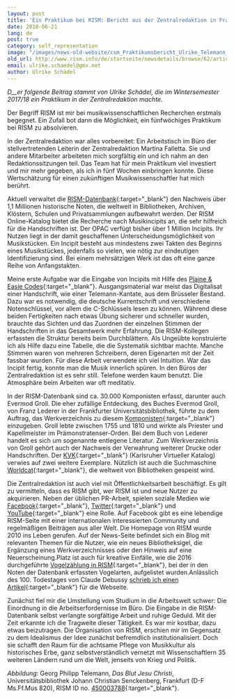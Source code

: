 ```yaml
---
layout: post
title: 'Ein Praktikum bei RISM: Bericht aus der Zentralredaktion in Frankfurt'
date: 2018-06-21
lang: de
post: true
category: self_representation
image: "/images/news-old-website/csm_Praktikumsbericht_Ulrike_Telemann_Ms.Ff.Mus.820_ae134884a4.png"
old_url: http://www.rism.info/de/startseite/newsdetails/browse/62/article/64/a-rism-internship-report-from-the-central-office-in-frankfurt.html
email: ulrike.schaedel@gmx.net
author: Ulrike Schädel
---
```



_D__er folgende Beitrag stammt von Ulrike Schädel, die im Wintersemester 2017/18 ein Praktikum in der Zentralredaktion machte._

Der Begriff RISM ist mir bei musikwissenschaftlichen Recherchen erstmals begegnet. Ein Zufall bot dann die Möglichkeit, ein fünfwöchiges Praktikum bei RISM zu absolvieren.

In der Zentralredaktion war alles vorbereitet: Ein Arbeitstisch im Büro der stellvertretenden Leiterin der Zentralredaktion Martina Falletta. Sie und andere Mitarbeiter arbeiteten mich sorgfältig ein und ich nahm an den Redaktionssitzungen teil. Das Team hat für mein Praktikum viel investiert und mir mehr gegeben, als ich in fünf Wochen einbringen konnte. Diese Wertschätzung für einen zukünftigen Musikwissenschaftler hat mich berührt.

Aktuell verwaltet die [RISM-Datenbank](https://opac.rism.info/){:target="_blank"} den Nachweis über 1,1 Millionen historische Noten, die weltweit in Bibliotheken, Archiven, Klöstern, Schulen und Privatsammlungen aufbewahrt werden. Der RISM Online-Katalog bietet die Recherche nach Musikincipits an, die sehr hilfreich für die Handschriften ist. Der OPAC verfügt bisher über 1 Million Incipits. Ihr Nutzen liegt in der damit geschaffenen Unterscheidungsmöglichkeit von Musikstücken. Ein Incipit besteht aus mindestens zwei Takten des Beginns eines Musikstückes, jedenfalls so vielen, wie nötig zur eindeutigen Identifizierung sind. Bei einem mehrsätzigen Werk ist das oft eine ganze Reihe von Anfangstakten.

Meine erste Aufgabe war die Eingabe von Incipits mit Hilfe des [Plaine & Easie Codes](http://www.iaml.info/plaine-easie-code){:target="_blank"}. Ausgangsmaterial war meist das Digitalisat einer Handschrift, wie einer Telemann-Kantate, aus dem Brüsseler Bestand. Dazu war es notwendig, die deutsche Kurrentschrift und verschiedene Notenschlüssel, vor allem die C-Schlüssels lesen zu können. Während diese beiden Fertigkeiten nach etwas Übung sicherer und schneller wurden, brauchte das Sichten und das Zuordnen der einzelnen Stimmen der Handschriften in das Gesamtwerk mehr Erfahrung. Die RISM-Kollegen erfassten die Struktur bereits beim Durchblättern. Als Ungeübte konstruierte ich als Hilfe dazu eine Tabelle, die die Systematik sichtbar machte. Manche Stimmen waren von mehreren Schreibern, deren Eigenarten mit der Zeit fassbar wurden. Für diese Arbeit verwendete ich viel Intuition. War das Incipit fertig, konnte man die Musik innerlich spüren. In den Büros der Zentralredaktion ist es sehr still. Telefone werden kaum benutzt. Die Atmosphäre beim Arbeiten war oft meditativ.

In der RISM-Datenbank sind ca. 30.000 Komponisten erfasst, darunter auch Evermod Groll. Die eher zufällige Entdeckung, des Buches Evermod Groll, von Franz Lederer in der Frankfurter Universitätsbibliothek, führte zu dem Auftrag, das Werkverzeichnis zu diesem [Komponisten](https://opac.rism.info/search?View=rism&q=118542397){:target="_blank"} einzugeben. Groll lebte zwischen 1755 und 1810 und wirkte als Priester und Kapellmeister im Prämonstratenser-Orden. Bei dem Buch von Lederer handelt es sich um sogenannte entlegene Literatur. Zum Werkverzeichnis von Groll gehört auch der Nachweis der Verwahrung weiterer Drucke oder Handschriften. Der [KVK](https://kvk.bibliothek.kit.edu/){:target="_blank"} (Karlsruher Virtueller Katalog) verwies auf zwei weitere Exemplare. Nützlich ist auch die Suchmaschine [Worldcat](http://www.worldcat.org){:target="_blank"}, die weltweit von Bibliotheken gespeist wird.

Die Zentralredaktion ist auch viel mit Öffentlichkeitsarbeit beschäftigt. Es gilt zu vermitteln, dass es RISM gibt, wer RISM ist und neue Nutzer zu akquirieren. Neben der üblichen PR-Arbeit, spielen soziale Medien wie [Facebook](https://www.facebook.com/pages/RISM-R%C3%A9pertoire-International-des-Sources-Musicales/103775449663308){:target="_blank"}, [Twitter](https://twitter.com/RISM_music){:target="_blank"} und [YouTube](https://www.youtube.com/channel/UCWLRkiqVuq8BrYbCArubi_w){:target="_blank"} eine Rolle. Auf Facebook gibt es eine lebendige RISM-Seite mit einer internationalen interessierten Community und regelmäßigen Beiträgen aus aller Welt. Die Homepage von RISM wurde 2010 ins Leben gerufen. Auf der News-Seite befindet sich ein Blog mit relevanten Themen für die Nutzer, wie ein neues Bibliotheksigel, die Ergänzung eines Werkverzeichnisses oder den Hinweis auf eine Neuerscheinung.Platz ist auch für kreative Einfälle, wie die 2016 durchgeführte [Vogelzählung in RISM](http://www.rism.info/de/startseite/newsdetails/?tx_ttnews%5Byear%5D=2016&tx_ttnews%5Bmonth%5D=02&tx_ttnews%5BbackPid%5D=64&tx_ttnews%5Btt_news%5D=951&cHash=bb72d72a8bbaea36d98891827ecd39a0){:target="_blank"}, bei der in den Noten der Datenbank erfassten Vogelarten, aufgelistet wurden.Anlässlich des 100. Todestages von Claude Debussy [schrieb ich einen Artikel](http://www.rism.info/de/startseite/newsdetails/?tx_ttnews%5BbackPid%5D=64&tx_ttnews%5Btt_news%5D=1570&cHash=7ed09941aa55e4b8a6389a80f92ef9dc){:target="_blank"} für die Webseite.

Zunächst fiel mir die Umstellung vom Studium in die Arbeitswelt schwer: Die Einordnung in die Arbeitserfordernisse im Büro. Die Eingabe in die RISM-Datenbank selbst verlangte sorgfältige Arbeit und ruhige Geduld. Mit der Zeit erkannte ich die Tragweite dieser Tätigkeit. Es war mir kostbar, dazu etwas beizutragen. Die Organisation von RISM, erschien mir im Gegensatz zu dem Idealismus der Idee zunächst befremdlich institutionalisiert. Doch sie schafft den Raum für die achtsame Pflege von Musikkultur als historisches Erbe, ganz selbstverständlich vernetzt mit Wissenschaftlern 35 weiteren Ländern rund um die Welt, jenseits von Krieg und Politik.



_Abbildung_: Georg Philipp Telemann, _Das Blut Jesu Christi_, Universitätsbibliothek Johann Christian Senckenberg, Frankfurt (D-F Ms.Ff.Mus 820), RISM ID no. [450003788](https://opac.rism.info/search?id=450003788){:target="_blank"}.



<script type="text/javascript">var switchTo5x=true;</script><script type="text/javascript" src="http://w.sharethis.com/button/buttons.js"></script><script type="text/javascript">stLight.options({publisher: "9b601438-1ce1-49d8-bfd7-9cff5df54c17", doNotHash: false, doNotCopy: false, hashAddressBar: false});</script>